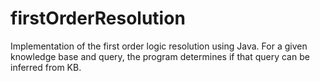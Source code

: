 # firstOrderResolution

Implementation of the first order logic resolution using Java.
For a given knowledge base and query, the program determines if that query can be inferred from KB.
